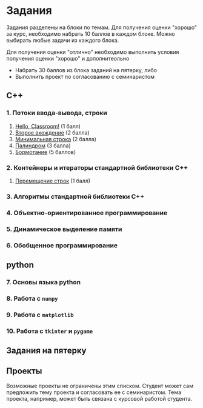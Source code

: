 # Задания
Задания разделены на блоки по темам. Для получения оценки "хорошо" за курс, необходимо набрать 10 баллов в каждом блоке. Можно выбирать любые задачи из каждого блока.

Для получения оценки "отлично" необходимо выполнить условия получения оценки "хорошо" и дополнитеольно
* Набрать 30 баллов из блока заданий на пятерку, либо
* Выполнить проект по согласованию с семинаристом

## C++
### 1. Потоки ввода-вывода, строки
1. [Hello, Classroom!](https://classroom.github.com/classrooms/66505170-nsu-programming-2020/assignments/hello-classroom) (1 балл)
2. [Второе вхождение](https://classroom.github.com/classrooms/66505170-nsu-programming-2020/assignments/vtoroe-vhozhdenie) (2 балла)
3. [Минимальная строка](https://classroom.github.com/classrooms/66505170-nsu-programming-2020/assignments/minimalnaya-stroka) (2 балла)
4. [Палиндром](https://classroom.github.com/classrooms/66505170-nsu-programming-2020/assignments/palindrom) (3 балла)
5. [Бормотание](https://classroom.github.com/classrooms/66505170-nsu-programming-2020/assignments/bormotanie) (5 баллов)

### 2. Контейнеры и итераторы стандартной библиотеки C++
1. [Перемещение строк](https://classroom.github.com/classrooms/66505170-nsu-programming-2020/assignments/peremeshchenie-strok) (1 балл)

### 3. Алгоритмы стандартной библиотеки C++

### 4. Объектно-ориентированное программирование

### 5. Динамическое выделение памяти

### 6. Обобщенное программирование

## python
### 7. Основы языка python

### 8. Работа с `numpy`

### 9. Работа с `matplotlib`

### 10. Работа с `tkinter` и `pygame`

## Задания на пятерку

## Проекты
Возможные проекты не ограничены этим списком. Студент может сам предложить тему проекта и согласовать ее с семинаристом. Тема проекта, например, может быть связана с курсовой работой студента.
